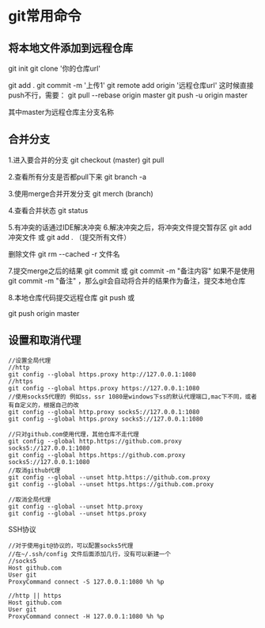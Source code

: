 # git常用命令

## 将本地文件添加到远程仓库

git init 
git clone '你的仓库url'

git add .
git commit -m '上传1'
git remote add origin '远程仓库url'
这时候直接push不行，需要：
git pull --rebase origin master
git push -u origin master

其中master为远程仓库主分支名称



## 合并分支

1.进入要合并的分支
git checkout (master)
git pull

2.查看所有分支是否都pull下来
git branch -a

3.使用merge合并开发分支
git merch (branch)

4.查看合并状态
git status

5.有冲突的话通过IDE解决冲突
6.解决冲突之后，将冲突文件提交暂存区
git add 冲突文件 或
git add . （提交所有文件）

删除文件
git rm --cached -r 文件名

7.提交merge之后的结果
git commit 或
git commit -m "备注内容"
如果不是使用git commit -m "备注" ，那么git会自动将合并的结果作为备注，提交本地仓库

8.本地仓库代码提交远程仓库
git push 或

git push origin master



## 设置和取消代理

```
//设置全局代理
//http
git config --global https.proxy http://127.0.0.1:1080
//https
git config --global https.proxy https://127.0.0.1:1080
//使用socks5代理的 例如ss，ssr 1080是windows下ss的默认代理端口,mac下不同，或者有自定义的，根据自己的改
git config --global http.proxy socks5://127.0.0.1:1080
git config --global https.proxy socks5://127.0.0.1:1080

//只对github.com使用代理，其他仓库不走代理
git config --global http.https://github.com.proxy socks5://127.0.0.1:1080
git config --global https.https://github.com.proxy socks5://127.0.0.1:1080
//取消github代理
git config --global --unset http.https://github.com.proxy
git config --global --unset https.https://github.com.proxy

//取消全局代理
git config --global --unset http.proxy
git config --global --unset https.proxy
```

SSH协议

```
//对于使用git@协议的，可以配置socks5代理
//在~/.ssh/config 文件后面添加几行，没有可以新建一个
//socks5
Host github.com
User git
ProxyCommand connect -S 127.0.0.1:1080 %h %p

//http || https
Host github.com
User git
ProxyCommand connect -H 127.0.0.1:1080 %h %p
```

